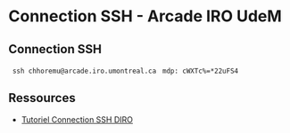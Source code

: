 # Connection SSH - Arcade IRO UdeM

## Connection SSH

`` ssh chhoremu@arcade.iro.umontreal.ca``
`` mdp: cWXTc%=*22uFS4``

## Ressources

- [Tutoriel Connection SSH DIRO](https://support.iro.umontreal.ca/doku.php?id=ssh)

